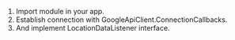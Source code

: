 1. Import module in your app.
2. Establish connection with GoogleApiClient.ConnectionCallbacks.
3. And implement LocationDataListener interface.
